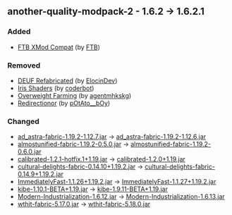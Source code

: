 ## another-quality-modpack-2 - 1.6.2 -> 1.6.2.1

### Added

  * [FTB XMod Compat](https://www.curseforge.com/minecraft/mc-mods/ftb-xmod-compat) (by [FTB](https://www.curseforge.com/members/FTB/projects))

### Removed

  * [DEUF Refabricated](https://www.curseforge.com/minecraft/mc-mods/deuf-refabricated) (by [ElocinDev](https://www.curseforge.com/members/ElocinDev/projects))
  * [Iris Shaders](https://www.curseforge.com/minecraft/mc-mods/irisshaders) (by [coderbot](https://www.curseforge.com/members/coderbot/projects))
  * [Overweight Farming](https://www.curseforge.com/minecraft/mc-mods/overweight-farming) (by [agentmhkskg](https://www.curseforge.com/members/agentmhkskg/projects))
  * [Redirectionor](https://www.curseforge.com/minecraft/mc-mods/redirectionor) (by [pOtAto__bOy](https://www.curseforge.com/members/pOtAto__bOy/projects))

### Changed

  * [ad_astra-fabric-1.19.2-1.12.7.jar](https://www.curseforge.com/minecraft/mc-mods/ad-astra/files/4643667) -> [ad_astra-fabric-1.19.2-1.12.6.jar](https://www.curseforge.com/minecraft/mc-mods/ad-astra/files/4452051)
  * [almostunified-fabric-1.19.2-0.5.0.jar](https://www.curseforge.com/minecraft/mc-mods/almost-unified/files/4586196) -> [almostunified-fabric-1.19.2-0.6.0.jar](https://www.curseforge.com/minecraft/mc-mods/almost-unified/files/4693092)
  * [calibrated-1.2.1-hotfix.1+1.19.jar](https://www.curseforge.com/minecraft/mc-mods/calibrated/files/4651234) -> [calibrated-1.2.0+1.19.jar](https://www.curseforge.com/minecraft/mc-mods/calibrated/files/4574560)
  * [cultural-delights-fabric-0.14.10+1.19.2.jar](https://www.curseforge.com/minecraft/mc-mods/cultural-delights-fabric/files/4655329) -> [cultural-delights-fabric-0.14.9+1.19.2.jar](https://www.curseforge.com/minecraft/mc-mods/cultural-delights-fabric/files/4329691)
  * [ImmediatelyFast-1.1.26+1.19.2.jar](https://www.curseforge.com/minecraft/mc-mods/immediatelyfast/files/4685762) -> [ImmediatelyFast-1.1.27+1.19.2.jar](https://www.curseforge.com/minecraft/mc-mods/immediatelyfast/files/4693200)
  * [kibe-1.10.1-BETA+1.19.jar](https://www.curseforge.com/minecraft/mc-mods/kibe/files/4648498) -> [kibe-1.9.11-BETA+1.19.jar](https://www.curseforge.com/minecraft/mc-mods/kibe/files/4352610)
  * [Modern-Industrialization-1.6.12.jar](https://www.curseforge.com/minecraft/mc-mods/modern-industrialization/files/4673551) -> [Modern-Industrialization-1.6.13.jar](https://www.curseforge.com/minecraft/mc-mods/modern-industrialization/files/4691950)
  * [wthit-fabric-5.17.0.jar](https://www.curseforge.com/minecraft/mc-mods/wthit/files/4653569) -> [wthit-fabric-5.18.0.jar](https://www.curseforge.com/minecraft/mc-mods/wthit/files/4678015)

